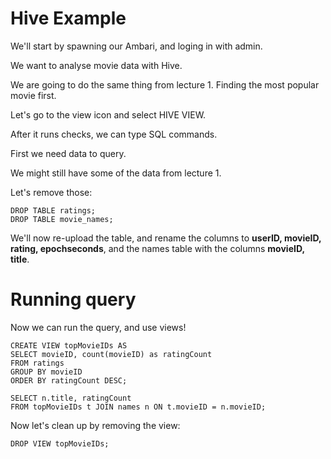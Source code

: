 
# Hive Example

We'll start by spawning our Ambari, and loging in with admin.

We want to analyse movie data with Hive. 

We are going to do the same thing from lecture 1. Finding the most popular movie first.

Let's go to the view icon and select HIVE VIEW.

After it runs checks, we can type SQL commands.

First we need data to query.

We might still have some of the data from lecture 1.

Let's remove those:

```
DROP TABLE ratings;
DROP TABLE movie_names;
```

We'll now re-upload the table, and rename the columns to **userID, movieID, rating, epochseconds**, and the names table with the columns **movieID, title**.

# Running query

Now we can run the query, and use views!

```
CREATE VIEW topMovieIDs AS
SELECT movieID, count(movieID) as ratingCount
FROM ratings
GROUP BY movieID
ORDER BY ratingCount DESC;

SELECT n.title, ratingCount
FROM topMovieIDs t JOIN names n ON t.movieID = n.movieID;
```

Now let's clean up by removing the view:

```
DROP VIEW topMovieIDs;
```



